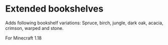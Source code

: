 # Extended bookshelves
Adds following bookshelf variations: Spruce, birch, jungle, dark oak, acacia, crimson, warped and stone.

For Minecraft 1.18